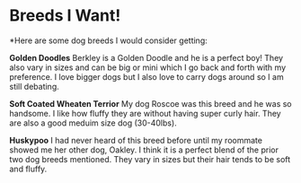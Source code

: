 # Breeds I Want!

*Here are some dog breeds I would consider getting:

**Golden Doodles**
Berkley is a Golden Doodle and he is a perfect boy!
They also vary in sizes and can be big or mini which I go back and forth with my preference. 
I love bigger dogs but I also love to carry dogs around so I am still debating. 

**Soft Coated Wheaten Terrior**
My dog Roscoe was this breed and he was so handsome.
I like how fluffy they are without having super curly hair.
They are also a good meduim size dog (30-40lbs).

**Huskypoo**
I had never heard of this breed before until my roommate showed me her other dog, Oakley.
I think it is a perfect blend of the prior two dog breeds mentioned.
They vary in sizes but their hair tends to be soft and fluffy.

